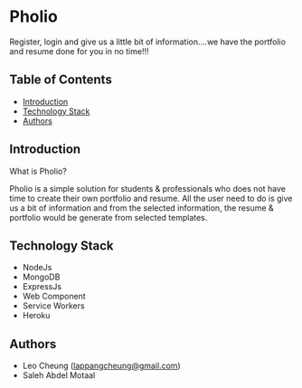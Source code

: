 # Pholio 

Register, login and give us a little bit of information....we have the portfolio and resume done for you in no time!!!

## Table of Contents
- [Introduction](#introduction)
- [Technology Stack](#technology-stack)
- [Authors](#authors)

## Introduction
What is Pholio?

Pholio is a simple solution for students & professionals who does not have time to create their own portfolio and resume. All the user need to do is give us a bit of information and from the selected information, the resume & portfolio would be generate from selected templates.

## Technology Stack

- NodeJs
- MongoDB
- ExpressJs
- Web Component
- Service Workers
- Heroku

## Authors
- Leo Cheung (lappangcheung@gmail.com)
- Saleh Abdel Motaal